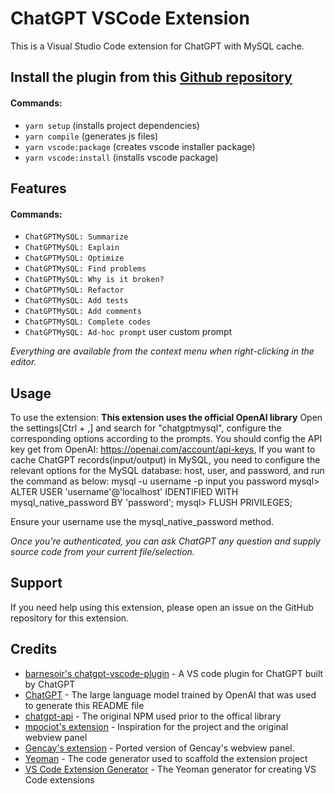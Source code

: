 # ChatGPT VSCode Extension

This is a Visual Studio Code extension for ChatGPT with MySQL cache.

## Install the plugin from this [Github repository](https://github.com/gaojian80422/chatgpt-mysql-vscode-plugin)
#### Commands:
- `yarn setup` (installs project dependencies)
- `yarn compile` (generates js files)
- `yarn vscode:package` (creates vscode installer package)
- `yarn vscode:install` (installs vscode package)

## Features
#### Commands:
- `ChatGPTMySQL: Summarize`
- `ChatGPTMySQL: Explain`
- `ChatGPTMySQL: Optimize`
- `ChatGPTMySQL: Find problems`
- `ChatGPTMySQL: Why is it broken?`
- `ChatGPTMySQL: Refactor`
- `ChatGPTMySQL: Add tests`
- `ChatGPTMySQL: Add comments`
- `ChatGPTMySQL: Complete codes`
- `ChatGPTMySQL: Ad-hoc prompt` user custom prompt

*Everything are available from the context menu when right-clicking in the editor.*

## Usage

To use the extension:
**This extension uses the official OpenAI library**
Open the settings[Ctrl + ,] and search for "chatgptmysql", configure the corresponding options according to the prompts. 
You should config the API key get from OpenAI: https://openai.com/account/api-keys, 
If you want to cache ChatGPT records(input/output) in MySQL, you need to configure the relevant options for the MySQL database: host, user, and password,
and run the command as below:
mysql -u username -p
input you password
mysql> ALTER USER 'username'@'localhost' IDENTIFIED WITH mysql_native_password BY 'password';
mysql> FLUSH PRIVILEGES;

Ensure your username use the mysql_native_password method.

*Once you're authenticated, you can ask ChatGPT any question and supply source code from your current file/selection.*

## Support
If you need help using this extension, please open an issue on the GitHub repository for this extension.

## Credits
- [barnesoir's chatgpt-vscode-plugin](https://https://github.com/barnesoir/chatgpt-vscode-plugin) - A VS code plugin for ChatGPT built by ChatGPT
- [ChatGPT](https://chat.openai.com/chat) - The large language model trained by OpenAI that was used to generate this README file
- [chatgpt-api](https://github.com/transitive-bullshit/chatgpt-api/) - The original NPM used prior to the offical library
- [mpociot's extension](https://github.com/mpociot/chatgpt-vscode) - Inspiration for the project and the original webview panel
- [Gencay's extension](https://github.com/gencay/vscode-chatgpt) - Ported version of Gencay's webview panel.
- [Yeoman](https://yeoman.io/) - The code generator used to scaffold the extension project
- [VS Code Extension Generator](https://github.com/Microsoft/vscode-generator-code) - The Yeoman generator for creating VS Code extensions
